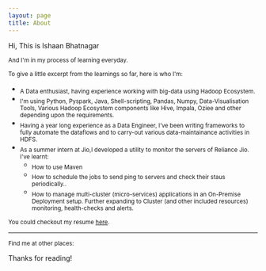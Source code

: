 ```yaml
---
layout: page
title: About
---
```


<p>Hi, This is Ishaan Bhatnagar</p>

<sub> And I'm in my process of learning everyday.</sub>

<sub>To give a little excerpt from the learnings so far, here is who I'm:</sub>
- <sub> A Data enthusiast, having experience working with big-data using Hadoop Ecosystem.</sub> 
- <sub> I'm using Python, Pyspark, Java, Shell-scripting, Pandas, Numpy, Data-Visualisation Tools, Various Hadoop Ecosystem components like Hive, Impala, Oziee and other depending upon the requirements. </sub> 
- <sub> Having a year long experience as a Data Engineer, I’ve been writing frameworks to fully automate the dataflows and to carry-out various data-maintainance activities in HDFS.</sub>
- <sub>  As a summer intern at Jio,I developed a utility to monitor the servers of Reliance Jio. I've learnt:</sub>
    - <sub>How to use Maven</sub>
    - <sub>How to schedule the jobs to send ping to servers and check their staus periodically..</sub>
    - <sub>How to manage multi-cluster (micro-services) applications in an On-Premise Deployment setup. Further expanding to Cluster (and other included resources) monitoring, health-checks and alerts.</sub>

<sub>You could checkout my resume [here](https://ishaanbhatnagar25.github.io/assets/IshaanResume.pdf).</sub>

---

<sub>Find me at other places:</sub>
<p class="social-icons">
  <a href="https://www.linkedin.com/in/ishaan-b-33609795/"><i class="fab fa-linkedin-in fa-2x"></i></a>
  <a href="https://twitter.com/IshaanB25"><i class="fab fa-twitter fa-2x"></i></a>
  <a href="https://github.com/IshaanBhatnagar25"><i class="fab fa-github fa-2x"></i></a>  
</p>

Thanks for reading!
